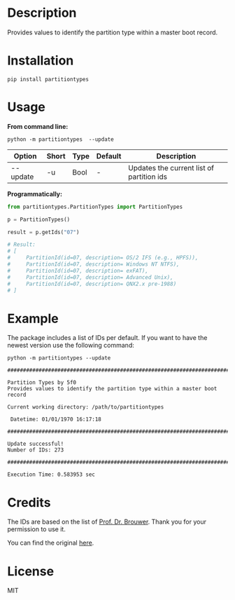 # Description

Provides values to identify the partition type within a master boot record.

# Installation

`pip install partitiontypes`

# Usage

**From command line:**

`python -m partitiontypes  --update`

| Option | Short | Type | Default | Description |
|---|---|---|---|---|
|--update | -u | Bool | - | Updates the current list of partition ids |

**Programmatically:**

```python
from partitiontypes.PartitionTypes import PartitionTypes

p = PartitionTypes()

result = p.getIds("07")

# Result:
# [
#     PartitionId(id=07, description= OS/2 IFS (e.g., HPFS)), 
#     PartitionId(id=07, description= Windows NT NTFS), 
#     PartitionId(id=07, description= exFAT), 
#     PartitionId(id=07, description= Advanced Unix), 
#     PartitionId(id=07, description= QNX2.x pre-1988)
# ]
```


# Example

The package includes a list of IDs per default. If you want to have the newest version use the following command:

`python -m partitiontypes --update`

```
################################################################################

Partition Types by 5f0
Provides values to identify the partition type within a master boot record      

Current working directory: /path/to/partitiontypes

 Datetime: 01/01/1970 16:17:18

################################################################################

Update successful!
Number of IDs: 273

################################################################################

Execution Time: 0.583953 sec
```

# Credits

The IDs are based on the list of [Prof. Dr. Brouwer](https://www.win.tue.nl/~aeb/). Thank you for your permission to use it.

You can find the original [here](https://www.win.tue.nl/%7Eaeb/partitions/partition_types-1.html).


# License

MIT